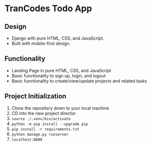 # TranCodes Todo App

## Design

- Django with pure HTML, CSS, and JavaScript.
- Built with mobile-first design.

## Functionality

- Landing Page in pure HTML, CSS, and JavaScript
- Basic functionality to sign up, login, and logout
- Basic functionality to create/view/update projects and related tasks

## Project Initialization

1. Clone the repository down to your local machine
2. CD into the new project director
3. `source ./.venv/bin/activate`
4. `python -m pip install --upgrade pip`
5. `pip install -r requirements.txt`
6. `python manage.py runserver`
7. `localhost:8000`
